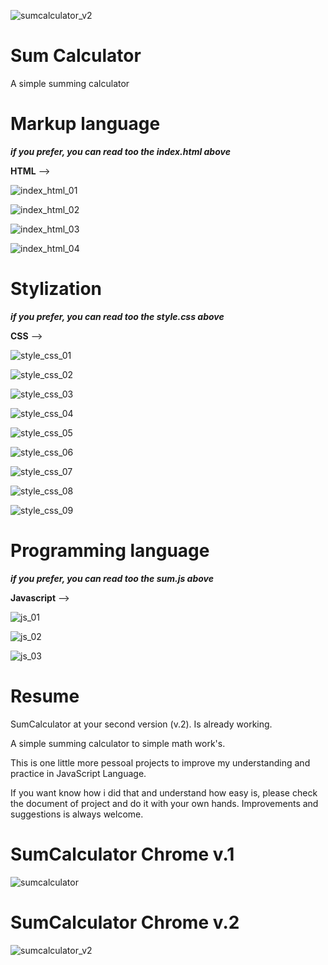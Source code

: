 ![sumcalculator_v2](https://user-images.githubusercontent.com/62850277/78456469-442b5680-767a-11ea-92bb-4d94dbf546b5.png)



# Sum Calculator
A simple summing calculator


# Markup language

***if you prefer, you can read too the index.html above***

**HTML** -->

  ![index_html_01](https://user-images.githubusercontent.com/62850277/78495837-33cdb700-7720-11ea-833d-aa61901baa64.png)


  ![index_html_02](https://user-images.githubusercontent.com/62850277/78495887-36c8a780-7720-11ea-92f1-962283fb5f29.png)


  ![index_html_03](https://user-images.githubusercontent.com/62850277/78495940-3a5c2e80-7720-11ea-896f-9b5159f3f220.png)


  ![index_html_04](https://user-images.githubusercontent.com/62850277/78496029-40eaa600-7720-11ea-94d8-4befc0c4e874.png)


# Stylization

***if you prefer, you can read too the style.css above***

**CSS** --> 

  ![style_css_01](https://user-images.githubusercontent.com/62850277/78499939-1867a980-772a-11ea-8c9b-409eca4cee97.png)


  ![style_css_02](https://user-images.githubusercontent.com/62850277/78499946-1bfb3080-772a-11ea-9de8-42342eaf4cc6.png)


  ![style_css_03](https://user-images.githubusercontent.com/62850277/78499949-1f8eb780-772a-11ea-95c3-648a97e56ca1.png)


  ![style_css_04](https://user-images.githubusercontent.com/62850277/78499952-23bad500-772a-11ea-83b6-e955f97cd0d0.png)


  ![style_css_05](https://user-images.githubusercontent.com/62850277/78499956-27e6f280-772a-11ea-8602-6488c56af6b5.png)


  ![style_css_06](https://user-images.githubusercontent.com/62850277/78499959-2b7a7980-772a-11ea-808e-2557009eaa44.png)


  ![style_css_07](https://user-images.githubusercontent.com/62850277/78499962-30d7c400-772a-11ea-8030-9ed2db930928.png)


  ![style_css_08](https://user-images.githubusercontent.com/62850277/78499968-3503e180-772a-11ea-86d0-47bdc78a4030.png)


  ![style_css_09](https://user-images.githubusercontent.com/62850277/78499972-392fff00-772a-11ea-9b36-13150b867587.png)




# Programming language

***if you prefer, you can read too the sum.js above***

**Javascript** -->

  ![js_01](https://user-images.githubusercontent.com/62850277/78502029-4dc5c480-7735-11ea-9a9f-080bb489d229.png)

  ![js_02](https://user-images.githubusercontent.com/62850277/78502031-4ef6f180-7735-11ea-843e-a35a69029ff9.png)

  ![js_03](https://user-images.githubusercontent.com/62850277/78502032-4ef6f180-7735-11ea-9857-c00879491772.png)




# Resume

SumCalculator at your second version (v.2).
Is already working.

A simple summing calculator to simple math work's.

This is one little more pessoal projects to improve my understanding
and practice in JavaScript Language.

If you want know how i did that and understand how easy is, please
check the document of project and do it with your own hands.
Improvements and suggestions is always welcome.





# SumCalculator Chrome v.1

![sumcalculator](https://user-images.githubusercontent.com/62850277/78456554-c74cac80-767a-11ea-9d2f-70f52984fb07.png)


# SumCalculator Chrome v.2

![sumcalculator_v2](https://user-images.githubusercontent.com/62850277/78456469-442b5680-767a-11ea-92bb-4d94dbf546b5.png)







